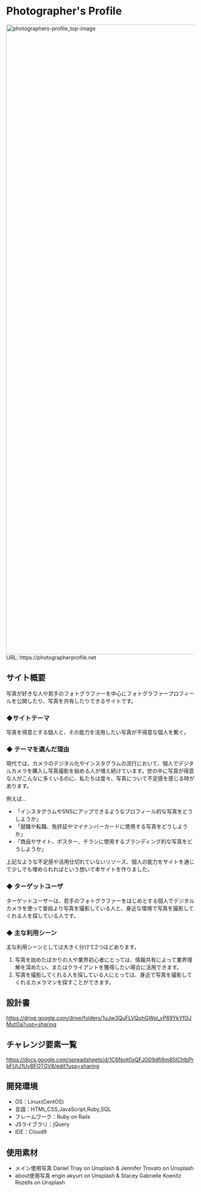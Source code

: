 # Photographer's Profile

<img width="1677" alt="photographers-profile_top-image" src="https://user-images.githubusercontent.com/77452658/128898141-0b8d9d90-3383-4642-8b7d-2e0a7871a23b.png">
URL: https://photographerprofile.net

## サイト概要
写真が好きな人や若手のフォトグラファーを中心にフォトグラファープロフィールを公開したり、写真を共有したりできるサイトです。

### ◆サイトテーマ
写真を得意とする個人と、その能力を活用したい写真が不得意な個人を繋ぐ。

### ◆ テーマを選んだ理由
現代では、カメラのデジタル化やインスタグラムの流行において、個人でデジタルカメラを購入し写真撮影を始める人が増え続けています。世の中に写真が得意な人がこんなに多くいるのに、私たちは度々、写真について不足感を感じる時があります。

例えば...

- 「インスタグラムやSNSにアップできるようなプロフィール的な写真をどうしようか」
- 「就職や転職、免許証やマイナンバーカードに使用する写真をどうしようか」
- 「商品やサイト、ポスター、チラシに使用するブランディング的な写真をどうしようか」

上記なような不足感や活用仕切れていないリソース、個人の能力をサイトを通じて少しでも埋められればという想いで本サイトを作りました。

### ◆ ターゲットユーザ
ターゲットユーザーは、若手のフォトグラファーをはじめとする個人でデジタルカメラを使って普段より写真を撮影している人と、身近な環境で写真を撮影してくれる人を探している人です。

### ◆ 主な利用シーン
主な利用シーンとしては大きく分けて2つほどあります。
1. 写真を始めたばかりの人や業界初心者にとっては、情報共有によって業界理解を深めたい、またはクライアントを獲得したい場合に活用できます。
2. 写真を撮影してくれる人を探している人にとっては、身近で写真を撮影してくれるカメラマンを探すことができます。

## 設計書
<https://drive.google.com/drive/folders/1uJw3QuFLVQohGWpl_vP89YkYfOJMutOa?usp=sharing>

## チャレンジ要素一覧
<https://docs.google.com/spreadsheets/d/1C6Nojt0xQFJO09dfi6m85IChlbPrbFUtJ1UyBFOTGV8/edit?usp=sharing>

## 開発環境
- OS：Linux(CentOS)
- 言語：HTML,CSS,JavaScript,Ruby,SQL
- フレームワーク：Ruby on Rails
- JSライブラリ：jQuery
- IDE：Cloud9

## 使用素材
- メイン使用写真
Daniel Triay on Unsplash & Jennifer Trovato on Unsplash
- about使用写真
engin akyurt on Unsplash & Stacey Gabrielle Koenitz Rozells on Unsplash